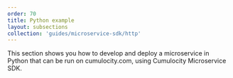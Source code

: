 ```yaml
---
order: 70
title: Python example
layout: subsections
collection: 'guides/microservice-sdk/http'
---
```


This section shows you how to develop and deploy a microservice in Python that can be run on cumulocity.com, using Cumulocity Microservice SDK.
